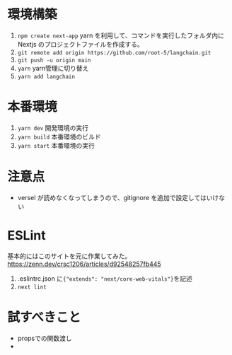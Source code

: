 # 環境構築

1. `npm create next-app` yarn を利用して、コマンドを実行したフォルダ内に Nextjs のプロジェクトファイルを作成する。
2. `git remote add origin https://github.com/root-5/langchain.git`
3. `git push -u origin main`
4. `yarn` yarn管理に切り替え
5. `yarn add langchain`

# 本番環境

1. `yarn dev` 開発環境の実行
2. `yarn build` 本番環境のビルド
3. `yarn start` 本番環境の実行

# 注意点

-   versel が読めなくなってしまうので、gitignore を追加で設定してはいけない

# ESLint

基本的にはこのサイトを元に作業してみた。
https://zenn.dev/crsc1206/articles/d92548257fb445

1. .eslintrc.json に`{"extends": "next/core-web-vitals"}`を記述
2. `next lint`

# 試すべきこと

-   propsでの関数渡し
-
